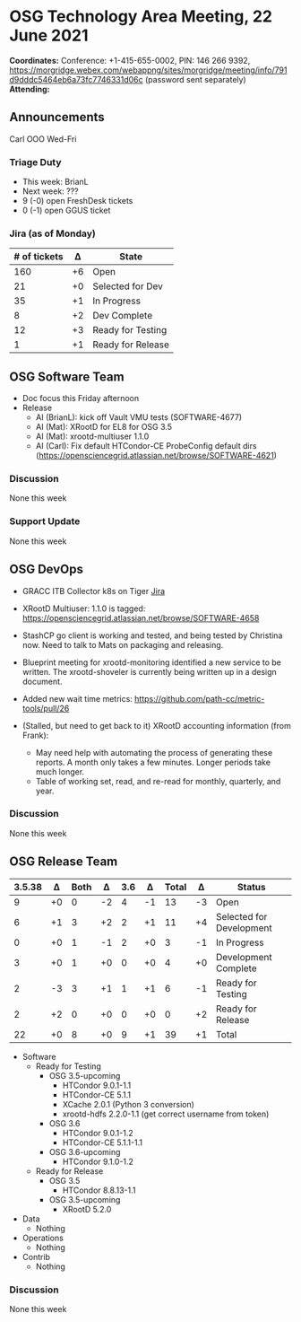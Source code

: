 # OSG Technology Area Meeting, 22 June 2021

**Coordinates:** Conference: +1-415-655-0002, PIN: 146 266 9392, <https://morgridge.webex.com/webappng/sites/morgridge/meeting/info/791d9dddc5464eb6a73fc7746331d06c> (password sent separately)  
**Attending:**   


## Announcements

Carl OOO Wed-Fri  


### Triage Duty

-   This week: BrianL
-   Next week: ???
-   9 (-0) open FreshDesk tickets
-   0 (-1) open GGUS ticket


### Jira (as of Monday)

| # of tickets | &Delta; | State             |
|------------ |------- |----------------- |
| 160          | +6      | Open              |
| 21           | +0      | Selected for Dev  |
| 35           | +1      | In Progress       |
| 8            | +2      | Dev Complete      |
| 12           | +3      | Ready for Testing |
| 1            | +1      | Ready for Release |


## OSG Software Team

-   Doc focus this Friday afternoon
-   Release  
    -   AI (BrianL): kick off Vault VMU tests (SOFTWARE-4677)
    -   AI (Mat): XRootD for EL8 for OSG 3.5
    -   AI (Mat): xrootd-multiuser 1.1.0
    -   AI (Carl): Fix default HTCondor-CE ProbeConfig default dirs (<https://opensciencegrid.atlassian.net/browse/SOFTWARE-4621>)


### Discussion

None this week  


### Support Update

None this week  


## OSG DevOps

-   GRACC ITB Collector k8s on Tiger [Jira](<https://opensciencegrid.atlassian.net/browse/OPS-184>)
-   XRootD Multiuser: 1.1.0 is tagged: <https://opensciencegrid.atlassian.net/browse/SOFTWARE-4658>
-   StashCP go client is working and tested, and being tested by Christina now. Need to talk to Mats on packaging and releasing.
-   Blueprint meeting for xrootd-monitoring identified a new service to be written.  The xrootd-shoveler is currently being written up in a design document.
-   Added new wait time metrics: <https://github.com/path-cc/metric-tools/pull/26>

-   (Stalled, but need to get back to it) XRootD accounting information (from Frank):  
    -   May need help with automating the process of generating these reports.  A month only takes a few minutes.  Longer periods take much longer.
    -   Table of working set, read, and re-read for monthly, quarterly, and year.


### Discussion

None this week  


## OSG Release Team

| 3.5.38 | &Delta; | Both | &Delta; | 3.6 | &Delta; | Total | &Delta; | Status                   |
| ------ | ------- | ---- | ------- | --- | ------- | ----- | ------- | ------------------------ |
| 9      | +0      | 0    | -2      | 4   | -1      | 13    | -3      | Open                     |
| 6      | +1      | 3    | +2      | 2   | +1      | 11    | +4      | Selected for Development |
| 0      | +0      | 1    | -1      | 2   | +0      | 3     | -1      | In Progress              |
| 3      | +0      | 1    | +0      | 0   | +0      | 4     | +0      | Development Complete     |
| 2      | -3      | 3    | +1      | 1   | +1      | 6     | -1      | Ready for Testing        |
| 2      | +2      | 0    | +0      | 0   | +0      | 0     | +2      | Ready for Release        |
| 22     | +0      | 8    | +0      | 9   | +1      | 39    | +1      | Total                    |

-   Software  
    -   Ready for Testing  
        -   OSG 3.5-upcoming  
            -   HTCondor 9.0.1-1.1
            -   HTCondor-CE 5.1.1
            -   XCache 2.0.1 (Python 3 conversion)
            -   xrootd-hdfs 2.2.0-1.1 (get correct username from token)
        -   OSG 3.6  
            -   HTCondor 9.0.1-1.2
            -   HTCondor-CE 5.1.1-1.1
        -   OSG 3.6-upcoming  
            -   HTCondor 9.1.0-1.2
    -   Ready for Release  
        -   OSG 3.5  
            -   HTCondor 8.8.13-1.1
        -   OSG 3.5-upcoming  
            -   XRootD 5.2.0
-   Data  
    -   Nothing
-   Operations  
    -   Nothing
-   Contrib  
    -   Nothing


### Discussion

None this week
